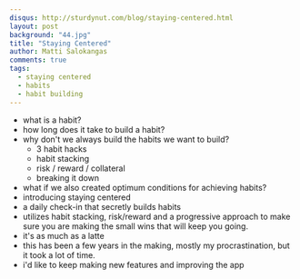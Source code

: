 ```yaml
---
disqus: http://sturdynut.com/blog/staying-centered.html
layout: post
background: "44.jpg"
title: "Staying Centered"
author: Matti Salokangas
comments: true
tags:
  - staying centered
  - habits
  - habit building
---
```


- what is a habit?
- how long does it take to build a habit?
- why don't we always build the habits we want to build?
  - 3 habit hacks
  - habit stacking
  - risk / reward / collateral
  - breaking it down
- what if we also created optimum conditions for achieving habits?
- introducing staying centered
 - a daily check-in that secretly builds habits
 - utilizes habit stacking, risk/reward and a progressive approach to make sure you are making the small wins that will keep you going.
 - it's as much as a latte
  - this has been a few years in the making, mostly my procrastination, but it took a lot of time.
  - i'd like to keep making new features and improving the app
